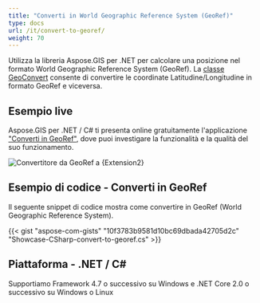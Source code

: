 ```yaml
---
title: "Converti in World Geographic Reference System (GeoRef)"
type: docs
url: /it/convert-to-georef/
weight: 70
---
```


Utilizza la libreria Aspose.GIS per .NET per calcolare una posizione nel formato World Geographic Reference System (GeoRef). La [classe GeoConvert](https://reference.aspose.com/gis/net/aspose.gis/geoconvert) consente di convertire le coordinate Latitudine/Longitudine in formato GeoRef e viceversa.

## **Esempio live**

Aspose.GIS per .NET / C# ti presenta online gratuitamente l'applicazione ["Converti in GeoRef"](https://products.aspose.app/gis/coordinates/convert-to-georef), dove puoi investigare la funzionalità e la qualità del suo funzionamento.

![Convertitore da GeoRef a {Extension2}](coordinates.png)

## **Esempio di codice - Converti in GeoRef**

Il seguente snippet di codice mostra come convertire in GeoRef (World Geographic Reference System).

{{< gist "aspose-com-gists" "10f3783b9581d10bc69dbada42705d2c" "Showcase-CSharp-convert-to-georef.cs" >}}

## **Piattaforma - .NET / C#**

Supportiamo Framework 4.7 o successivo su Windows e .NET Core 2.0 o successivo su Windows o Linux
